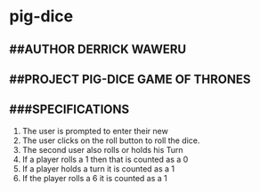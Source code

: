 # pig-dice
##AUTHOR DERRICK WAWERU
---------------------------
##PROJECT PIG-DICE GAME OF THRONES
----------------------------------
###SPECIFICATIONS
------------------
1. The user is prompted  to enter their new
2. The user clicks on the roll button to roll the dice.
3. The second user also rolls or holds his Turn
4. If a player rolls a 1 then that is counted as a 0
5. If a player holds a turn it is counted as a 1
6. If the player rolls a 6 it is counted as a 1
